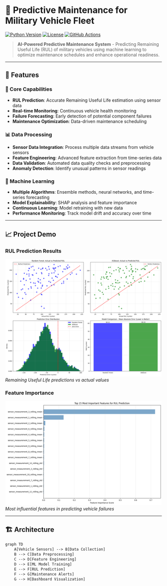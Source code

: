 # 🎯 Predictive Maintenance for Military Vehicle Fleet

[![Python Version](https://img.shields.io/badge/python-3.8%2B-blue)](https://www.python.org/)
[![License](https://img.shields.io/badge/license-MIT-green)](LICENSE)
[![GitHub Actions](https://github.com/your-username/predictive_maintenance_military_fleet_/workflows/Python%20CI/CD/badge.svg)](.github/workflows/python-publish.yml)

> **AI-Powered Predictive Maintenance System** - Predicting Remaining Useful Life (RUL) of military vehicles using machine learning to optimize maintenance schedules and enhance operational readiness.

---

## 🚀 Features

### 🔧 Core Capabilities
- **RUL Prediction**: Accurate Remaining Useful Life estimation using sensor data
- **Real-time Monitoring**: Continuous vehicle health monitoring
- **Failure Forecasting**: Early detection of potential component failures
- **Maintenance Optimization**: Data-driven maintenance scheduling

### 📊 Data Processing
- **Sensor Data Integration**: Process multiple data streams from vehicle sensors
- **Feature Engineering**: Advanced feature extraction from time-series data
- **Data Validation**: Automated data quality checks and preprocessing
- **Anomaly Detection**: Identify unusual patterns in sensor readings

### 🤖 Machine Learning
- **Multiple Algorithms**: Ensemble methods, neural networks, and time-series forecasting
- **Model Explainability**: SHAP analysis and feature importance
- **Continuous Learning**: Model retraining with new data
- **Performance Monitoring**: Track model drift and accuracy over time

---

## 📈 Project Demo

### RUL Prediction Results
![RUL Prediction](images/rul_predictions.png)
*Remaining Useful Life predictions vs actual values*

### Feature Importance
![Feature Importance](images/feature_importance.png)
*Most influential features in predicting vehicle failures*

---

## 🏗️ Architecture

```mermaid
graph TD
    A[Vehicle Sensors] --> B[Data Collection]
    B --> C[Data Preprocessing]
    C --> D[Feature Engineering]
    D --> E[ML Model Training]
    E --> F[RUL Prediction]
    F --> G[Maintenance Alerts]
    G --> H[Dashboard Visualization]

